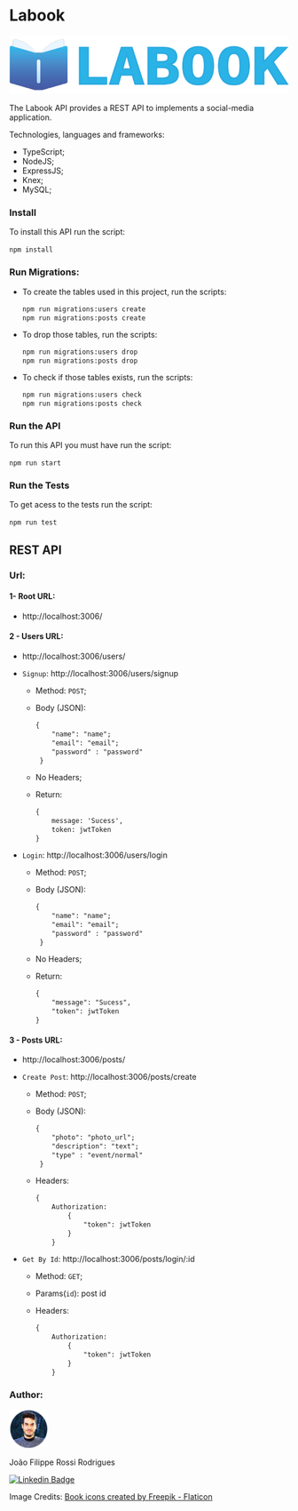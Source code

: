 # Labook

![Logo.png](./assets/Logo.png)

The Labook API provides a REST API to implements a social-media application.

Technologies, languages and frameworks:

- TypeScript;
- NodeJS;
- ExpressJS;
- Knex;
- MySQL;

### Install

To install this API run the script:

`
npm install
`

### Run Migrations:

- To create the tables used in this project, run the scripts:
  
  ```
  npm run migrations:users create
  npm run migrations:posts create
  ```

- To drop those tables, run the scripts:
  
  ```
  npm run migrations:users drop
  npm run migrations:posts drop
  ```

- To check if those tables exists, run the scripts:
  
  ```
  npm run migrations:users check
  npm run migrations:posts check
  ```

### Run the API

To run this API you must have run the script:

`
npm run start
`

### Run the Tests

To get acess to the tests run the script:

`
npm run test
`

## REST API

### Url:

#### 1- Root URL:

- http://localhost:3006/

#### 2 - Users URL:

- http://localhost:3006/users/

- `Signup`: http://localhost:3006/users/signup
  
  - Method: `POST`;
  
  - Body (JSON):
    
    ```
    {
        "name": "name";
        "email": "email";
        "password" : "password"
     } 
    ```
  
  - No Headers;
  
  - Return:
    
    ```
    {
        message: 'Sucess',
        token: jwtToken
    }
    ```

- `Login`: http://localhost:3006/users/login
  
  - Method: `POST`;
  
  - Body (JSON):
    
    ```
    {
        "name": "name";
        "email": "email";
        "password" : "password"
     } 
    ```
  
  - No Headers;
  
  - Return:
    
    ```
    {
        "message": "Sucess",
        "token": jwtToken
    }
    ```

#### 3 - Posts URL:

- http://localhost:3006/posts/

- `Create Post`: http://localhost:3006/posts/create
  
  - Method: `POST`;
  
  - Body (JSON):
    
    ```
    {
        "photo": "photo_url";
        "description": "text";
        "type" : "event/normal"
     } 
    ```
  
  - Headers:
    
    ```
    {
        Authorization: 
            {
                "token": jwtToken
            }
        } 
    ```

- `Get By Id`: http://localhost:3006/posts/login/:id
  
  - Method: `GET`;
  
  - Params(`id`): post id  
  
  - Headers:
    
    ```
    {
        Authorization: 
            {
                "token": jwtToken
            }
        } 
    ```

### 

### Author:

<img title="" src="./assets/Thumb.png" alt="Thumb.png" data-align="inline" width="70">  

João Filippe Rossi Rodrigues 

[![Linkedin Badge](https://img.shields.io/badge/LinkedIn-0077B5?style=for-the-badge&logo=linkedin&logoColor=white&link=LINK_LINKEDIN)](https://www.linkedin.com/in/joaofilippe/)



Image Credits:
<a href="https://www.flaticon.com/free-icons/book" title="book icons">Book icons created by Freepik - Flaticon</a> 

